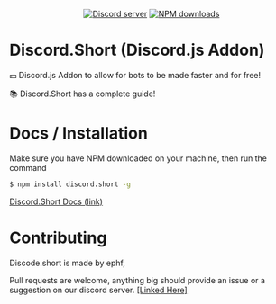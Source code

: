 <div align="center">
  <p>
    <a href="https://discord.gg/EqkxHnFkns"><img src="https://img.shields.io/discord/839993561280938035?color=7289da&logo=discord&logoColor=white" alt="Discord server" /></a>
    <a href="https://www.npmjs.com/package/discord.short"><img src="https://img.shields.io/npm/dt/discord.short.svg?maxAge=3600" alt="NPM downloads" /></a>
  </p>
</div>

# Discord.Short  (Discord.js Addon)

💵 Discord.js Addon to allow for bots to be made faster and for free!

📚 Discord.Short has a complete guide!

# Docs / Installation

Make sure you have NPM downloaded on your machine, then run the command

```bash
$ npm install discord.short -g
```

[Discord.Short Docs (link)](https://ephf.gitbook.io/discord-short/)

# Contributing

Discode.short is made by ephf,

Pull requests are welcome, anything big should provide an issue or a suggestion on our discord server. [[Linked Here]](https://discord.gg/QctNVtJGU5)